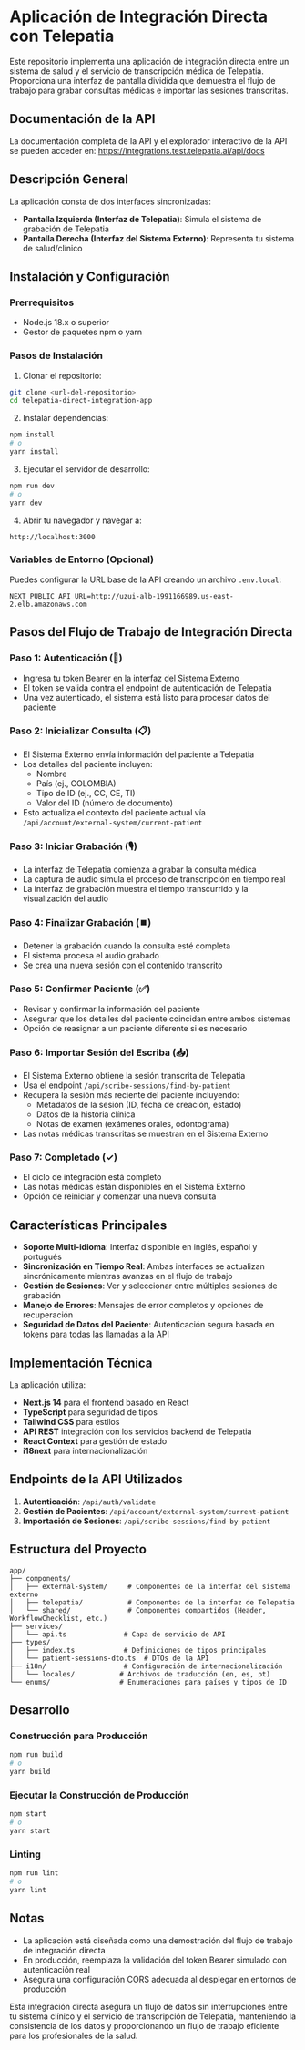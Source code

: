 # Aplicación de Integración Directa con Telepatia

Este repositorio implementa una aplicación de integración directa entre un sistema de salud y el servicio de transcripción médica de Telepatia. Proporciona una interfaz de pantalla dividida que demuestra el flujo de trabajo para grabar consultas médicas e importar las sesiones transcritas.

## Documentación de la API
La documentación completa de la API y el explorador interactivo de la API se pueden acceder en: https://integrations.test.telepatia.ai/api/docs

## Descripción General

La aplicación consta de dos interfaces sincronizadas:
- **Pantalla Izquierda (Interfaz de Telepatia)**: Simula el sistema de grabación de Telepatia
- **Pantalla Derecha (Interfaz del Sistema Externo)**: Representa tu sistema de salud/clínico

## Instalación y Configuración

### Prerrequisitos
- Node.js 18.x o superior
- Gestor de paquetes npm o yarn

### Pasos de Instalación

1. Clonar el repositorio:
```bash
git clone <url-del-repositorio>
cd telepatia-direct-integration-app
```

2. Instalar dependencias:
```bash
npm install
# o
yarn install
```

3. Ejecutar el servidor de desarrollo:
```bash
npm run dev
# o
yarn dev
```

4. Abrir tu navegador y navegar a:
```
http://localhost:3000
```

### Variables de Entorno (Opcional)
Puedes configurar la URL base de la API creando un archivo `.env.local`:
```env
NEXT_PUBLIC_API_URL=http://uzui-alb-1991166989.us-east-2.elb.amazonaws.com
```

## Pasos del Flujo de Trabajo de Integración Directa

### Paso 1: Autenticación (🔐)
- Ingresa tu token Bearer en la interfaz del Sistema Externo
- El token se valida contra el endpoint de autenticación de Telepatia
- Una vez autenticado, el sistema está listo para procesar datos del paciente

### Paso 2: Inicializar Consulta (📋)
- El Sistema Externo envía información del paciente a Telepatia
- Los detalles del paciente incluyen:
  - Nombre
  - País (ej., COLOMBIA)
  - Tipo de ID (ej., CC, CE, TI)
  - Valor del ID (número de documento)
- Esto actualiza el contexto del paciente actual vía `/api/account/external-system/current-patient`

### Paso 3: Iniciar Grabación (🎙️)
- La interfaz de Telepatia comienza a grabar la consulta médica
- La captura de audio simula el proceso de transcripción en tiempo real
- La interfaz de grabación muestra el tiempo transcurrido y la visualización del audio

### Paso 4: Finalizar Grabación (⏹️)
- Detener la grabación cuando la consulta esté completa
- El sistema procesa el audio grabado
- Se crea una nueva sesión con el contenido transcrito

### Paso 5: Confirmar Paciente (✅)
- Revisar y confirmar la información del paciente
- Asegurar que los detalles del paciente coincidan entre ambos sistemas
- Opción de reasignar a un paciente diferente si es necesario

### Paso 6: Importar Sesión del Escriba (📥)
- El Sistema Externo obtiene la sesión transcrita de Telepatia
- Usa el endpoint `/api/scribe-sessions/find-by-patient`
- Recupera la sesión más reciente del paciente incluyendo:
  - Metadatos de la sesión (ID, fecha de creación, estado)
  - Datos de la historia clínica
  - Notas de examen (exámenes orales, odontograma)
- Las notas médicas transcritas se muestran en el Sistema Externo

### Paso 7: Completado (✓)
- El ciclo de integración está completo
- Las notas médicas están disponibles en el Sistema Externo
- Opción de reiniciar y comenzar una nueva consulta

## Características Principales

- **Soporte Multi-idioma**: Interfaz disponible en inglés, español y portugués
- **Sincronización en Tiempo Real**: Ambas interfaces se actualizan sincrónicamente mientras avanzas en el flujo de trabajo
- **Gestión de Sesiones**: Ver y seleccionar entre múltiples sesiones de grabación
- **Manejo de Errores**: Mensajes de error completos y opciones de recuperación
- **Seguridad de Datos del Paciente**: Autenticación segura basada en tokens para todas las llamadas a la API

## Implementación Técnica

La aplicación utiliza:
- **Next.js 14** para el frontend basado en React
- **TypeScript** para seguridad de tipos
- **Tailwind CSS** para estilos
- **API REST** integración con los servicios backend de Telepatia
- **React Context** para gestión de estado
- **i18next** para internacionalización

## Endpoints de la API Utilizados

1. **Autenticación**: `/api/auth/validate`
2. **Gestión de Pacientes**: `/api/account/external-system/current-patient`
3. **Importación de Sesiones**: `/api/scribe-sessions/find-by-patient`

## Estructura del Proyecto

```
app/
├── components/
│   ├── external-system/     # Componentes de la interfaz del sistema externo
│   ├── telepatia/           # Componentes de la interfaz de Telepatia
│   └── shared/              # Componentes compartidos (Header, WorkflowChecklist, etc.)
├── services/
│   └── api.ts              # Capa de servicio de API
├── types/
│   ├── index.ts            # Definiciones de tipos principales
│   └── patient-sessions-dto.ts  # DTOs de la API
├── i18n/                   # Configuración de internacionalización
│   └── locales/           # Archivos de traducción (en, es, pt)
└── enums/                 # Enumeraciones para países y tipos de ID
```

## Desarrollo

### Construcción para Producción
```bash
npm run build
# o
yarn build
```

### Ejecutar la Construcción de Producción
```bash
npm start
# o
yarn start
```

### Linting
```bash
npm run lint
# o
yarn lint
```

## Notas

- La aplicación está diseñada como una demostración del flujo de trabajo de integración directa
- En producción, reemplaza la validación del token Bearer simulado con autenticación real
- Asegura una configuración CORS adecuada al desplegar en entornos de producción

Esta integración directa asegura un flujo de datos sin interrupciones entre tu sistema clínico y el servicio de transcripción de Telepatia, manteniendo la consistencia de los datos y proporcionando un flujo de trabajo eficiente para los profesionales de la salud.